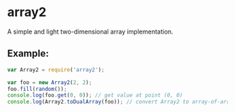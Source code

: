 # array2
A simple and light two-dimensional array implementation.

## Example:
```javascript
var Array2 = require('array2');

var foo = new Array2(2, 2);
foo.fill(random());
console.log(foo.get(0, 0)); // get value at point (0, 0)
console.log(Array2.toDualArray(foo)); // convert Array2 to array-of-arrays
```
